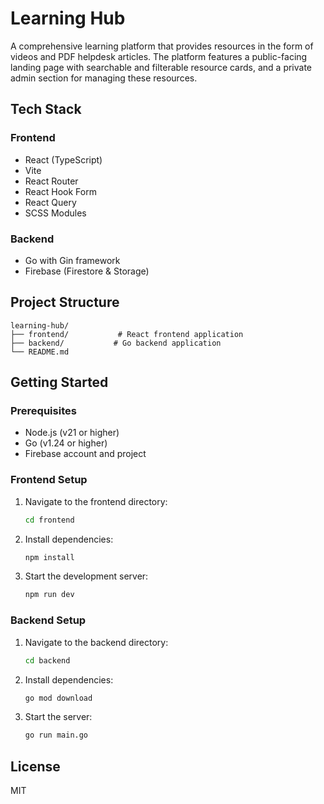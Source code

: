 # Learning Hub

A comprehensive learning platform that provides resources in the form of videos and PDF helpdesk articles. The platform features a public-facing landing page with searchable and filterable resource cards, and a private admin section for managing these resources.

## Tech Stack

### Frontend
- React (TypeScript)
- Vite
- React Router
- React Hook Form
- React Query
- SCSS Modules

### Backend
- Go with Gin framework
- Firebase (Firestore & Storage)

## Project Structure

```
learning-hub/
├── frontend/           # React frontend application
├── backend/           # Go backend application
└── README.md
```

## Getting Started

### Prerequisites
- Node.js (v21 or higher)
- Go (v1.24 or higher)
- Firebase account and project

### Frontend Setup
1. Navigate to the frontend directory:
   ```bash
   cd frontend
   ```
2. Install dependencies:
   ```bash
   npm install
   ```
3. Start the development server:
   ```bash
   npm run dev
   ```

### Backend Setup
1. Navigate to the backend directory:
   ```bash
   cd backend
   ```
2. Install dependencies:
   ```bash
   go mod download
   ```
3. Start the server:
   ```bash
   go run main.go
   ```

## License

MIT 